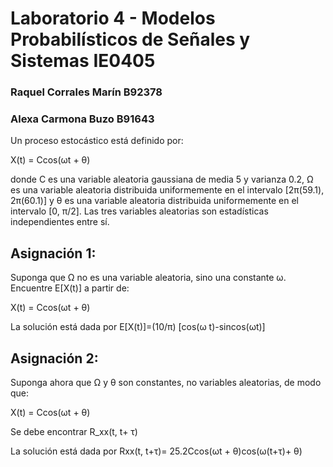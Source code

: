# Laboratorio 4 - Modelos Probabilísticos de Señales y Sistemas IE0405
### Raquel Corrales Marín B92378
### Alexa Carmona Buzo B91643

Un proceso estocástico está definido por:

X(t) = Ccos(ωt + θ)

donde C es una variable aleatoria gaussiana de media 5 y varianza 0.2, Ω es una variable aleatoria distribuida uniformemente en el intervalo [2π(59.1), 2π(60.1)] y θ es una variable aleatoria distribuida uniformemente en el intervalo [0, π/2]. Las tres variables aleatorias son estadísticas independientes entre sí.



## Asignación 1:

Suponga que Ω no es una variable aleatoria, sino una constante ω. Encuentre E[X(t)] a partir de:

X(t) = Ccos(ωt + θ)

La solución está dada por E[X(t)]=(10/π) [cos(ω t)-sincos(ωt)] 

## Asignación 2:

Suponga ahora que Ω y θ son constantes, no variables aleatorias, de modo que:

X(t) = Ccos(ωt + θ)

Se debe encontrar R_xx(t, t+ τ)

La solución está dada por Rxx(t, t+τ)= 25.2Ccos(ωt + θ)cos(ω(t+τ)+ θ) 

